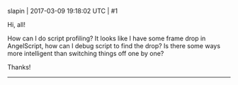 slapin | 2017-03-09 19:18:02 UTC | #1

Hi, all!

How can I do script profiling? It looks like I have some frame drop in AngelScript,
how can I debug script to find the drop? Is there some ways more intelligent than
switching things off one by one?

Thanks!

-------------------------

